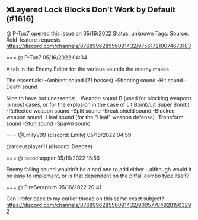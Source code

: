 ## ❌Layered Lock Blocks Don't Work by Default (#1616)
@ P-Tux7 opened this issue on 05/16/2022
Status: unknown
Tags: 
Source: #old-feature-requests https://discord.com/channels/876899628556091432/975617210074673183


=== @ P-Tux7 05/16/2022 04:34

A tab in the Enemy Editor for the various sounds the enemy makes

The essentials:
-Ambient sound (Z1 bosses)
-Shooting sound
-Hit sound
-Death sound

Nice to have but unessential:
-Weapon sound B (used for blocking weapons in most cases, or for the explosion in the case of Lit Bomb/Lit Super Bomb)
-Reflected weapon sound
-Split sound
-Break shield sound
-Blocked weapon sound
-Heal sound (for the "Heal" weapon defense)
-Transform sound
-Stun sound
-Spawn sound

=== @EmilyV99 (discord: Emily) 05/16/2022 04:59

@arceusplayer11 (discord: Deedee)

=== @ tacochopper 05/16/2022 15:56

Enemy falling sound wouldn't be a bad one to add either - although would it be easy to implement, or is that dependent on the pitfall combo type itself?

=== @ FireSeraphim 05/16/2022 20:41

Can I refer back to my earlier thread on this same exact subject? https://discord.com/channels/876899628556091432/900577849281503292
